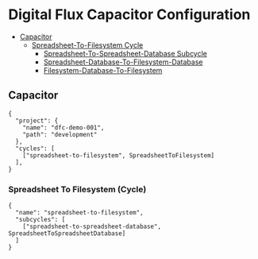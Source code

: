 # Digital Flux Capacitor Configuration
+ [Capacitor](#capacitor)
   + [Spreadsheet-To-Filesystem Cycle](#spreadsheet-to-filesystem-cycle) 
      - [Spreadsheet-To-Spreadsheet-Database Subcycle](subcycles/spreadsheet-to-spreadsheet-database/index.md)
      - [Spreadsheet-Database-To-Filesystem-Database](subcycles/spreadsheet-database-to-filesystem-database/index.md)
      - [Filesystem-Database-To-Filesystem](subcycles/filesystem-database-to-filesystem/index.md)

## Capacitor
```
{
  "project": {
    "name": "dfc-demo-001",
    "path": "development"
  },
  "cycles": [
    ["spreadsheet-to-filesystem", SpreadsheetToFilesystem]
  ],
}
```

### Spreadsheet To Filesystem (Cycle)
```
{
  "name": "spreadsheet-to-filesystem",
  "subcycles": [
    ["spreadsheet-to-spreadsheet-database", SpreadsheetToSpreadsheetDatabase]
  ]
}
```

